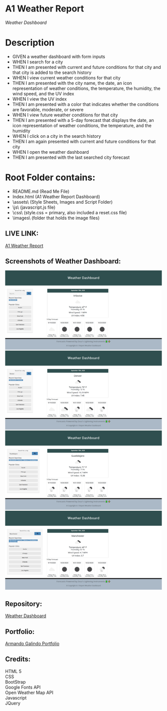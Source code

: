 # A1 Weather Report
*Weather Dashboard*
<br />

# Description

- GIVEN a weather dashboard with form inputs
- WHEN I search for a city
- THEN I am presented with current and future conditions for that city and that city is added to the search history
- WHEN I view current weather conditions for that city
- THEN I am presented with the city name, the date, an icon representation of weather conditions, the temperature, the humidity, the wind speed, and the UV index
- WHEN I view the UV index
- THEN I am presented with a color that indicates whether the conditions are favorable, moderate, or severe
- WHEN I view future weather conditions for that city
- THEN I am presented with a 5-day forecast that displays the date, an icon representation of weather conditions, the temperature, and the humidity
- WHEN I click on a city in the search history
- THEN I am again presented with current and future conditions for that city
- WHEN I open the weather dashboard
- THEN I am presented with the last searched city forecast



# Root Folder contains:

* README.md            (Read Me File)
* Index.html           (A1 Weather Report Dashboard)
* \assets\             (Style Sheets, Images and Script Folder)
*  \js\               (javascript.js file)
*  \css\              (style.css = primary, also included a reset.css file)
*  \images\           (folder that holds the image files)

## LIVE LINK: 
<a href="https://cdmmandalorian.github.io/A1WeatherReport/">A1 Weather Report</a>

## Screenshots of Weather Dashboard:
<img src="./assets\images\Screenshot_2020-09-18 A1-Report Weather Dashboard.png">
<img src="./assets\images\Screenshot_2020-09-18 A1-Report Weather Dashboard(1).png">
<img src="./assets\images\Screenshot_2020-09-18 A1-Report Weather Dashboard(2).png">
<img src="./assets\images\Screenshot_2020-09-18 A1-Report Weather Dashboard(3).png">

## Repository:  
[Weather Dashboard](https://github.com/CdmMandalorian/A1WeatherReport)  

  
## Portfolio:  
[Armando Galindo Portfolio](https://cdmmandalorian.github.io/AEGcodesPortfolio/)
  
## Credits:    
HTML 5  
CSS    
BootStrap      
Google Fonts API        
Open Weather Map API        
Javascript   
JQuery     
